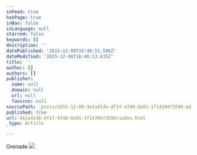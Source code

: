 ```yaml
---
inFeed: true
hasPage: true
inNav: false
inLanguage: null
starred: false
keywords: []
description: ''
datePublished: '2015-12-08T16:46:51.506Z'
dateModified: '2015-12-08T16:46:13.635Z'
title: ''
author: []
authors: []
publisher:
  name: null
  domain: null
  url: null
  favicon: null
sourcePath: _posts/2015-12-08-4e2a414b-df1f-4748-8a91-1f14394f3599.md
published: true
url: 4e2a414b-df1f-4748-8a91-1f14394f3599/index.html
_type: Article

---
```

Grenade
![](https://the-grid-user-content.s3-us-west-2.amazonaws.com/575b2555-0018-4223-8ef2-ec69b9030817.jpg)